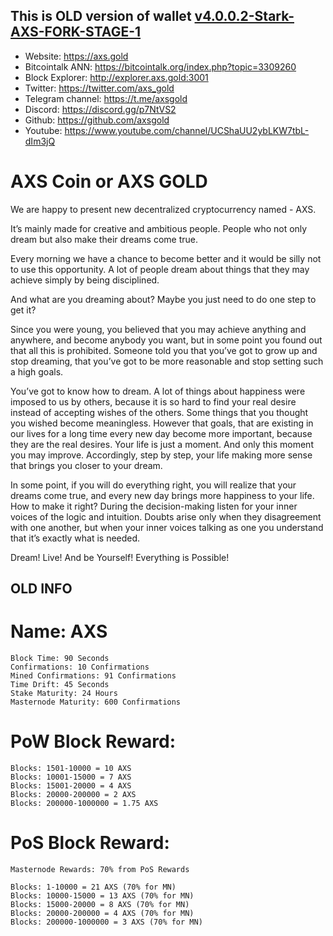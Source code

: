 ## This is OLD version of wallet [v4.0.0.2-Stark-AXS-FORK-STAGE-1](https://github.com/axsgold/axs/releases)

- Website: https://axs.gold
- Bitcointalk ANN: https://bitcointalk.org/index.php?topic=3309260
- Block Explorer: http://explorer.axs.gold:3001
- Twitter: https://twitter.com/axs_gold
- Telegram channel: https://t.me/axsgold
- Discord: https://discord.gg/p7NtVS2
- Github: https://github.com/axsgold
- Youtube: https://www.youtube.com/channel/UCShaUU2ybLKW7tbL-dIm3jQ

	

# AXS Coin or AXS GOLD

We are happy to present new decentralized cryptocurrency named - AXS.

It’s mainly made for creative and ambitious people.
People who not only dream but also make their dreams come true.

Every morning we have a chance to become better and it would be silly not to use this opportunity. A lot of people dream about things that they may achieve simply by being disciplined.

And what are you dreaming about? Maybe you just need to do one step to get it?

Since you were young, you believed that you may achieve anything and anywhere, and become anybody you want, but in some point you found out that all this is prohibited. Someone told you that you’ve got to grow up and stop dreaming, that you’ve got to be more reasonable and stop setting such a high goals.

You’ve got to know how to dream.  A lot of things about happiness were imposed to us by others,  because it is so hard to find your real desire instead of accepting wishes of the others. Some  things that you thought you wished become meaningless. However that goals, that are existing in our lives for a long time every new day become more important, because they are the real desires.
Your life is just a moment. And only this moment you may improve. Accordingly, step by step, your life making more sense that brings you closer to your dream.

In some point, if you will do everything right, you will realize that your dreams come true, and every new day brings more happiness to your life.  How to make it right? During the decision-making listen for your inner voices of the logic and intuition. Doubts arise only when they disagreement with one another, but when your inner voices talking as one you understand that it’s exactly what is needed.

Dream! Live! And be Yourself! Everything is Possible!

## OLD INFO

# Name: AXS

```Algo: C11
Block Time: 90 Seconds
Confirmations: 10 Confirmations
Mined Confirmations: 91 Confirmations
Time Drift: 45 Seconds
Stake Maturity: 24 Hours
Masternode Maturity: 600 Confirmations
```
# PoW Block Reward:

```Blocks: 1-1500 = 0.5 AXS
Blocks: 1501-10000 = 10 AXS
Blocks: 10001-15000 = 7 AXS
Blocks: 15001-20000 = 4 AXS
Blocks: 20000-200000 = 2 AXS
Blocks: 200000-1000000 = 1.75 AXS
```
# PoS Block Reward:

```
Masternode Rewards: 70% from PoS Rewards

Blocks: 1-10000 = 21 AXS (70% for MN)
Blocks: 10000-15000 = 13 AXS (70% for MN)
Blocks: 15000-20000 = 8 AXS (70% for MN)
Blocks: 20000-200000 = 4 AXS (70% for MN)
Blocks: 200000-1000000 = 3 AXS (70% for MN)
```
